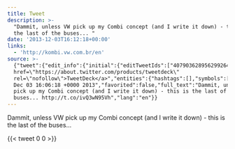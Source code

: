 ```yaml
---
title: Tweet
description: >-
  "Dammit, unless VW pick up my Combi concept (and I write it down) - this is
  the last of the buses... "
date: '2013-12-03T16:12:18+00:00'
links:
  - 'http://kombi.vw.com.br/en'
source: >-
  {"tweet":{"edit_info":{"initial":{"editTweetIds":["407903628956299264"],"editableUntil":"2013-12-03T17:06:18.283Z","editsRemaining":"5","isEditEligible":true}},"retweeted":false,"source":"<a
  href=\"https://about.twitter.com/products/tweetdeck\"
  rel=\"nofollow\">TweetDeck</a>","entities":{"hashtags":[],"symbols":[],"user_mentions":[],"urls":[{"url":"http://t.co/ivQ3wN95Vh","expanded_url":"http://kombi.vw.com.br/en","display_url":"kombi.vw.com.br/en","indices":["100","122"]}]},"display_text_range":["0","122"],"favorite_count":"0","id_str":"407903628956299264","truncated":false,"retweet_count":"0","id":"407903628956299264","possibly_sensitive":false,"created_at":"Tue
  Dec 03 16:06:18 +0000 2013","favorited":false,"full_text":"Dammit, unless VW
  pick up my Combi concept (and I write it down) - this is the last of the
  buses... http://t.co/ivQ3wN95Vh","lang":"en"}}
---
```

Dammit, unless VW pick up my Combi concept (and I write it down) - this is the last of the buses... 
    
{{< tweet 0 0 >}}
    
